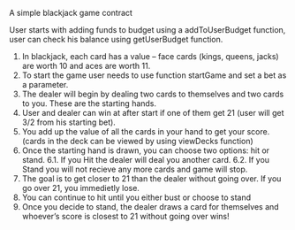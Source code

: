 A simple blackjack game contract

User starts with adding funds to budget using a addToUserBudget function, user can check his balance using getUserBudget function.

1. In blackjack, each card has a value – face cards (kings, queens, jacks) are worth 10 and aces are worth 11.
2. To start the game user needs to use function startGame and set a bet as a parameter. 
3. The dealer will begin by dealing two cards to themselves and two cards to you. These are the starting hands.
4. User and dealer can win at after start if one of them get 21 (user will get 3/2 from his starting bet).
5. You add up the value of all the cards in your hand to get your score. (cards in the deck can be viewed by using viewDecks function)
6. Once the starting hand is drawn, you can choose two options: hit or stand.
6.1. If you Hit the dealer will deal you another card. 
6.2. If you Stand you will not recieve any more cards and game will stop. 
7. The goal is to get closer to 21 than the dealer without going over. If you go over 21, you immedietly lose.
8. You can continue to hit until you either bust or choose to stand
9. Once you decide to stand, the dealer draws a card for themselves and whoever’s score is closest to 21 without going over wins!
